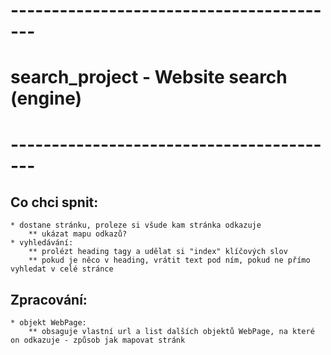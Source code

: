 
# -----------------------------------------
# search_project - Website search (engine)
# -----------------------------------------

## Co chci spnit:
    * dostane stránku, proleze si všude kam stránka odkazuje
        ** ukázat mapu odkazů? 
    * vyhledávání:
        ** prolézt heading tagy a udělat si "index" klíčových slov
        ** pokud je něco v heading, vrátit text pod ním, pokud ne přímo vyhledat v celé stránce
        
## Zpracování:
    * objekt WebPage:
        ** obsaguje vlastní url a list dalších objektů WebPage, na které on odkazuje - způsob jak mapovat stránk
